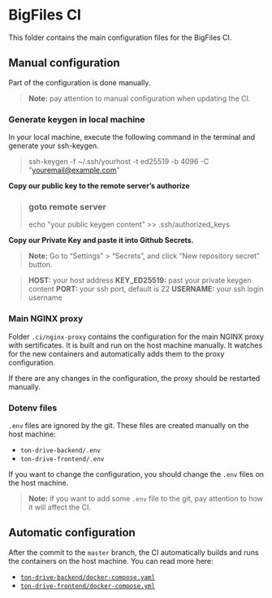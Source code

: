 # BigFiles CI

This folder contains the main configuration files for the BigFiles CI.

## Manual configuration

Part of the configuration is done manually.

> **Note:** pay attention to manual configuration when updating the CI.

### Generate keygen in local machine
In your local machine, execute the following command in the terminal and generate your ssh-keygen.

> ssh-keygen -f ~/.ssh/yourhost -t ed25519 -b 4096 -C "youremail@example.com"

**Copy our public key to the remote server’s authorize**
> ### goto remote server
> echo "your public keygen content" >> .ssh/authorized_keys

**Copy our Private Key and paste it into Github Secrets.**
> **Note:** Go to “Settings” > “Secrets”, and click “New repository secret” button.

> **HOST:** your host address **KEY_ED25519:** past your private keygen content **PORT:** your ssh port, default is 22 **USERNAME:** your ssh login username

### Main NGINX proxy

Folder `.ci/nginx-proxy` contains the configuration for the main NGINX proxy with sertificates. It is built and run on the host machine manually. It watches for the new containers and automatically adds them to the proxy configuration.

If there are any changes in the configuration, the proxy should be restarted manually.

### Dotenv files

`.env` files are ignored by the git. These files are created manually on the host machine:

- `ton-drive-backend/.env`
- `ton-drive-frontend/.env`

If you want to change the configuration, you should change the `.env` files on the host machine.

> **Note:** if you want to add some `.env` file to the git, pay attention to how it will affect the CI.

## Automatic configuration

After the commit to the `master` branch, the CI automatically builds and runs the containers on the host machine. You can read more here:

- [`ton-drive-backend/docker-compose.yaml`](../ton-drive-backend/docker-compose.yaml)
- [`ton-drive-frontend/docker-compose.yml`](../ton-drive-frontend/docker-compose.yml)
